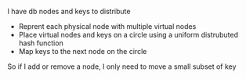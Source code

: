 ---
---

I have db nodes and keys to distribute
- Reprent each physical node with multiple virtual nodes 
- Place virtual nodes and keys on a circle using a uniform distrubuted hash function 
- Map keys to the next node on the circle

So if I add or remove a node, I only need to move a small subset of key